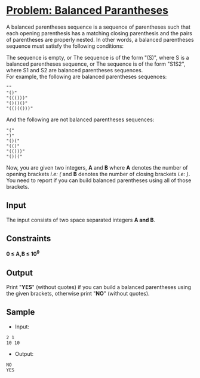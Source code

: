 # [Problem: Balanced Parantheses](https://my.newtonschool.co/playground/code/8ur84pu8fgds)

A balanced parentheses sequence is a sequence of parentheses such that each opening parenthesis has a matching closing parenthesis and the pairs of parentheses are properly nested. In other words, a balanced parentheses sequence must satisfy the following conditions:

The sequence is empty, or The sequence is of the form "(S)", where S is a balanced parentheses sequence, or The sequence is of the form "S1S2", where S1 and S2 are balanced parentheses sequences. <br> For example, the following are balanced parentheses sequences:
```
""
"()"
"((()))"
"()()()"
"(()(()))"
```
And the following are not balanced parentheses sequences:
```
"("
")"
"()("
"(()"
"(()))"
"())("
```
Now, you are given two integers, **A** and **B** where **A** denotes the number of opening brackets *i.e: (* and **B** denotes the number of closing brackets *i.e: )*. You need to report if you can build balanced parentheses using all of those brackets.

## Input

The input consists of two space separated integers **A and B**.

## Constraints

**0 ≤ A,B ≤ 10<sup>9</sup>**

## Output

Print "**YES**" (without quotes) if you can build a balanced parentheses using the given brackets, otherwise print "**NO**" (without quotes).

## Sample

- Input:
```
2 1
10 10
```

- Output:
```
NO
YES
```
